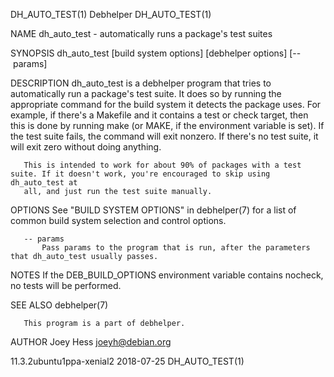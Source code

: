 DH_AUTO_TEST(1)                                                      Debhelper                                                     DH_AUTO_TEST(1)

NAME
       dh_auto_test - automatically runs a package's test suites

SYNOPSIS
       dh_auto_test [build system options] [debhelper options] [-- params]

DESCRIPTION
       dh_auto_test is a debhelper program that tries to automatically run a package's test suite. It does so by running the appropriate command
       for the build system it detects the package uses. For example, if there's a Makefile and it contains a test or check target, then this is
       done by running make (or MAKE, if the environment variable is set). If the test suite fails, the command will exit nonzero. If there's no
       test suite, it will exit zero without doing anything.

       This is intended to work for about 90% of packages with a test suite. If it doesn't work, you're encouraged to skip using dh_auto_test at
       all, and just run the test suite manually.

OPTIONS
       See "BUILD SYSTEM OPTIONS" in debhelper(7) for a list of common build system selection and control options.

       -- params
           Pass params to the program that is run, after the parameters that dh_auto_test usually passes.

NOTES
       If the DEB_BUILD_OPTIONS environment variable contains nocheck, no tests will be performed.

SEE ALSO
       debhelper(7)

       This program is a part of debhelper.

AUTHOR
       Joey Hess <joeyh@debian.org>

11.3.2ubuntu1ppa-xenial2                                            2018-07-25                                                     DH_AUTO_TEST(1)
